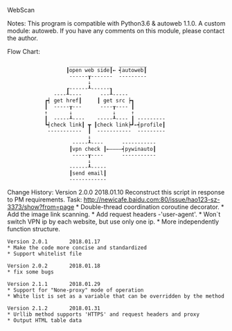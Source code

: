 WebScan

Notes:
    This program is compatible with Python3.6 & autoweb 1.1.0.
    A custom module: autoweb. If you have any comments on this module,
    please contact the author.

Flow Chart:

                        ______________  _________
                       ┃open web side┃← ┥autoweb┃
                        ------┰-------  ---------
                              ↓
                       ┎------┸------┒
                   ----┸----      ---┸-----
                ┏┥ get href┃     ┃ get src ┝┓
                ┃  -----┰---      ----┰---- ┃
                ↑       ↓             ↓     ↑
                ┃  -----┸----    -----┸---- ┃ ---------
                ┗┥check link┃ ┳ ┃check link┝┛←┥profile┃
                 -----------  ┃  -----------  ---------
                              ↓
                         -----┸----      -----------
                        ┃vpn check ┃←————┥pywinauto┃
                         -----┰----      -----------
                              ↓
                        ------┸-----
                        ┃send email┃
                        ------------

Change History:
    Version 2.0.0       2018.01.10
        Reconstruct this script in response to PM requirements.
        Task: http://newicafe.baidu.com:80/issue/hao123-sz-3373/show?from=page
    * Double-thread coordination coroutine decorator.
    * Add the image link scanning.
    * Add request headers -'user-agent'.
    * Won`t switch VPN ip by each website, but use only one ip.
    * More independently function structure.

    Version 2.0.1       2018.01.17
    * Make the code more concise and standardized
    * Support whitelist file

    Version 2.0.2       2018.01.18
    * fix some bugs

    Version 2.1.1       2018.01.29
    * Support for "None-proxy" mode of operation
    * White list is set as a variable that can be overridden by the method

    Version 2.1.2       2018.01.31
    * Urllib method supports 'HTTPS' and request headers and proxy
    * Output HTML table data